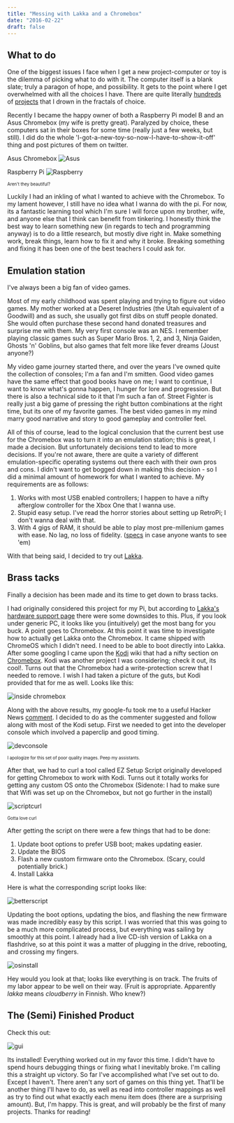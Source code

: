 ```yaml
---
title: "Messing with Lakka and a Chromebox"
date: "2016-02-22"
draft: false
---
```


## What to do

One of the biggest issues I face when I get a new project-computer or toy is the dilemma of picking what to do with it. The computer itself is a blank slate; truly a paragon of hope, and possibility. It gets to the point where I get overwhelmed with all the choices I have. There are quite literally [hundreds][piprojects] of [projects][lmgtfy] that I drown in the fractals of choice.

Recently I became the happy owner of both a Raspberry Pi model B and an Asus Chromebox (my wife is pretty great). Paralyzed by choice, these computers sat in their boxes for some time (really just a few weeks, but still). I did do the whole 'I-got-a-new-toy-so-now-I-have-to-show-it-off' thing and post pictures of them on twitter.

Asus Chromebox
![Asus][chromebox]

Raspberry Pi
![Raspberry][pi]

<sub><sup>Aren't they beautiful?</sup></sub>

Luckily I had an inkling of what I wanted to achieve with the Chromebox. To my lament however, I still have no idea what I wanna do with the pi. For now, its a fantastic learning tool which I'm sure I will force upon my brother, wife, and anyone else that I think can benefit from tinkering. I honestly think the best way to learn something new (in regards to tech and programming anyway) is to do a little research, but mostly dive right in. Make something work, break things, learn how to fix it and why it broke. Breaking something and fixing it has been one of the best teachers I could ask for.

## Emulation station

I've always been a big fan of video games.

Most of my early childhood was spent playing and trying to figure out video games. My mother worked at a Deseret Industries (the Utah equivalent of a Goodwill) and as such, she usually got first dibs on stuff people donated. She would often purchase these second hand donated treasures and surprise me with them. My very first console was an NES. I remember playing classic games such as Super Mario Bros. 1, 2, and 3, Ninja Gaiden, Ghosts 'n' Goblins, but also games that felt more like fever dreams (Joust anyone?)

My video game journey started there, and over the years I've owned quite the collection of consoles; I'm a fan and I'm smitten. Good video games have the same effect that good books have on me; I want to continue, I want to know what's gonna happen, I hunger for lore and progression. But there is also a technical side to it that I'm such a fan of. Street Fighter is really just a big game of pressing the right button combinations at the right time, but its one of my favorite games. The best video games in my mind marry good narrative and story to good gameplay and controller feel.

All of this of course, lead to the logical conclusion that the current best use for the Chromebox was to turn it into an emulation station; this is great, I made a decision. But unfortunately decisions tend to lead to more decisions. If you're not aware, there are quite a variety of different emulation-specific operating systems out there each with their own pros and cons. I didn't want to get bogged down in making this decision - so I did a minimal amount of homework for what I wanted to achieve. My requirements are as follows:

1. Works with most USB enabled controllers; I happen to have a nifty afterglow controller for the Xbox One that I wanna use.
2. Stupid easy setup. I've read the horror stories about setting up RetroPi; I don't wanna deal with that.
3. With 4 gigs of RAM, it should be able to play most pre-millenium games with ease. No lag, no loss of fidelity. ([specs][chromespecs] in case anyone wants to see 'em)

With that being said, I decided to try out [Lakka][lakkaos].

## Brass tacks

Finally a decision has been made and its time to get down to brass tacks.

I had originally considered this project for my Pi, but according to [Lakka's hardware support page][hardware] there were some downsides to this. Plus, if you look under generic PC, it looks like you (intuitively) get the most bang for you buck. A point goes to Chromebox. At this point it was time to investigate how to actually get Lakka onto the Chromebox. It came shipped with ChromeOS which I didn't need. I need to be able to boot directly into Lakka. After some googling I came upon the [Kodi][kodios] wiki that had a nifty section on [Chromebox][kodichrome]. Kodi was another project I was considering; check it out, its cool!. Turns out that the Chromebox had a write-protection screw that I needed to remove. I wish I had taken a picture of the guts, but Kodi provided that for me as well. Looks like this:

![inside chromebox][chromeguts]

Along with the above results, my google-fu took me to a useful Hacker News [comment][hackernews]. I decided to do as the commenter suggested and follow along with most of the Kodi setup. First we needed to get into the developer console which involved a paperclip and good timing.

![devconsole][chromeosdevconsole]

<sub><sup>I apologize for this set of poor quality images. Peep my assistants.</sup></sub>

After that, we had to curl a tool called EZ Setup Script originally developed for getting Chromebox to work with Kodi. Turns out it totally works for getting any custom OS onto the Chromebox (Sidenote: I had to make sure that Wifi was set up on the Chromebox, but not go further in the install)


![scriptcurl][EZscriptcurl]

<sub><sup>Gotta love curl</sup></sub>

After getting the script on there were a few things that had to be done:

1. Update boot options to prefer USB boot; makes updating easier.
2. Update the BIOS
3. Flash a new custom firmware onto the Chromebox. (Scary, could potentially brick.)
4. Install Lakka

Here is what the corresponding script looks like:

![betterscript][kodiscript]

Updating the boot options, updating the bios, and flashing the new firmware was made incredibly easy by this script. I was worried that this was going to be a much more complicated process, but everything was sailing by smoothly at this point. I already had a live CD-ish version of Lakka on a flashdrive, so at this point it was a matter of plugging in the drive, rebooting, and crossing my fingers.

![osinstall][lakkainstall]

Hey would you look at that; looks like everything is on track. The fruits of my labor appear to be well on their way. (Fruit is appropriate. Apparently _lakka_ means _cloudberry_ in Finnish. Who knew?)

## The (Semi) Finished Product

Check this out:

![gui][lakkagui]

Its installed! Everything worked out in my favor this time. I didn't have to spend hours debugging things or fixing what I inevitably broke. I'm calling this a straight up victory. So far I've accomplished what I've set out to do. Except I haven't. There aren't any sort of games on this thing yet. That'll be another thing I'll have to do, as well as read into controller mappings as well as try to find out what exactly each menu item does (there are a surprising amount). But, I'm happy. This is great, and will probably be the first of many projects. Thanks for reading!

[piprojects]: https://hackaday.io/projects/tag/raspberry%20pi
[lmgtfy]: http://lmgtfy.com/?q=raspberry+pi+projects
[chromebox]: https://pbs.twimg.com/media/Cau1we8VAAA7VdA.jpg:large
[pi]: https://pbs.twimg.com/media/CafmriCUkAA-xkI.jpg:large
[chromespecs]: http://www.amazon.com/gp/product/B00K048H7E?psc=1&redirect=true&ref_=oh_aui_detailpage_o02_s00
[lakkaos]: http://www.lakka.tv/
[hardware]: http://www.lakka.tv/doc/Hardware-support/
[kodios]: https://kodi.tv/
[kodichrome]: http://kodi.wiki/view/Chromebox
[chromeguts]: http://kodi.wiki/images/thumb/a/a5/Inside-chrome1.jpg/590px-Inside-chrome1.jpg
[hackernews]: https://news.ycombinator.com/item?id=10834214
[chromeosdevconsole]: /images/chromeosdevconsole.jpg
[EZscriptcurl]: /images/EZscriptcurl.jpg
[kodiscript]: https://dl.dropboxusercontent.com/u/98309225/cbox-menu.png
[lakkainstall]: /images/lakkainstall.jpg
[lakkagui]: /images/lakkagui.jpg
